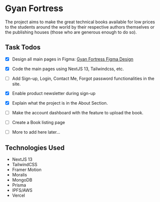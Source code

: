 # Gyan Fortress

The project aims to make the great technical books available for low prices to the students around the world by their respective authors themselves or the publishing houses (those who are generous enough to do so).

## Task Todos

- [x] Design all main pages in Figma: [Gyan Fortress Figma Design](https://www.figma.com/file/hCfB0smNVJLwwDHjgedSJm/Book-Store?node-id=0%3A1&t=JCQBMS4q1uzpzwFE-1)

- [x] Code the main pages using NextJS 13, Tailwindcss, etc.
- [ ] Add Sign-up, Login, Contact Me, Forgot password functionalities in the site.
- [x] Enable product newsletter during sign-up
- [x] Explain what the project is in the About Section.
- [ ] Make the account dashboard with the feature to upload the book.
- [ ] Create a Book listing page
- [ ] More to add here later...

## Technologies Used

- NextJS 13
- TailwindCSS
- Framer Motion
- Moralis
- MongoDB
- Prisma
- IPFS/AWS
- Vercel
